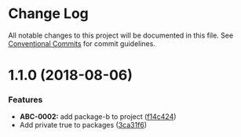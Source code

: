 # Change Log

All notable changes to this project will be documented in this file.
See [Conventional Commits](https://conventionalcommits.org) for commit guidelines.

<a name="1.1.0"></a>
# 1.1.0 (2018-08-06)


### Features

* **ABC-0002:** add package-b to project ([f14c424](https://github.com/chrisslater/changelog-parsing-demo/commit/f14c424))
* Add private true to packages ([3ca31f6](https://github.com/chrisslater/changelog-parsing-demo/commit/3ca31f6))
